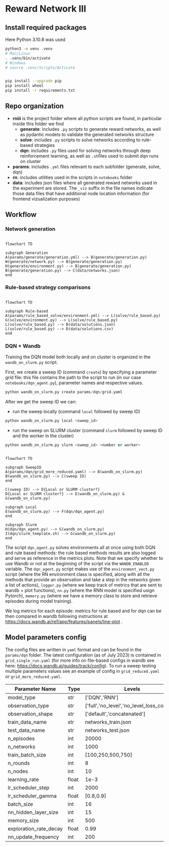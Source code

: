 # Reward Network III

## Install required packages

Here Python 3.10.8 was used

```bash
python3 -m venv .venv
# Mac/Linux
. .venv/bin/activate 
# Windows
# source .venv/Scripts/Activate 


pip install --upgrade pip
pip install wheel
pip install -r requirements.txt
```

## Repo organization
* **rniii** is the project folder where all python scripts are found, in particular inside this folder we find
  * **generate**: includes `.py` scripts to generate reward networks, as well as pydantic models to validate the generated networks structure
  * **solve**: includes `.py` scripts to solve networks according to rule-based strategies
  * **dqn**: includes `.py` files used for solving networks through deep reinforcement learning, as well as `.sh`files used to submit dqn runs on cluster
* **params**: includes `.yml` files relevant to each subfolder (generate, solve, dqn)
* **rn**: includes utilities used in the scripts in `notebooks` folder
* **data**: includes json files where all generated reward networks used in the experiment are stored. The `_viz` suffix in the file names indicate those data files that have additional node location information (for frontend vizualization purposes)

## Workflow

### Network generation

```mermaid

flowchart TD

subgraph Generation
A(params/generate/generation.yml) --> B(generate/generation.py)
W(generate/network.py) --> B(generate/generation.py)
H(generate/environment.py) --> B(generate/generation.py)
B(generate/generation.py) --> C(data/networks.json)
end
```

### Rule-based strategy comparisons

```mermaid

flowchart TD

subgraph Rule-based
A(params/rule_based_solve/environment.yml) --> L(solve/rule_based.py)
G(solve/environment.py) --> L(solve/rule_based.py)
L(solve/rule_based.py) --> B(data/solutions.json)
L(solve/rule_based.py) --> D(data/solutions.csv)
end
```

### DQN + Wandb

Training the DQN model both locally and on cluster is organized in the `wandb_on_slurm.py` script.

First, we create a sweep ID (command `create`) by specifying a parameter grid file: this file contains the path to the script to run (in our case `notebooks/dqn_agent.py`), parameter names and respective values.

```python
python wandb_on_slurm.py create params/dqn/grid.yaml
```

After we get the sweep ID we can:

* run the sweep locally (command `local` followed by sweep ID)

```python
python wandb_on_slurm.py local <sweep_id>
```

* run the sweep on SLURM cluster (command `slurm` followed by sweep ID and the worker in the cluster)

```python
python wandb_on_slurm.py slurm <sweep_id> <number or worker>
```

```mermaid

flowchart TD

subgraph SweepID
A(params/dqn/grid_more_reduced.yaml) --> B(wandb_on_slurm.py)
B(wandb_on_slurm.py) --> C(sweep ID)
end

C(sweep ID) --> D{Local or SLURM cluster?}
D{Local or SLURM cluster?} --> E(wandb_on_slurm.py) & G(wandb_on_slurm.py)

subgraph Local
E(wandb_on_slurm.py) --> F(dqn/dqn_agent.py)
end

subgraph Slurm
H(dqn/dqn_agent.py) --> G(wandb_on_slurm.py)
I(dqn/slurm_template.sh) --> G(wandb_on_slurm.py)
end
```

The script `dqn_agent.py` solves environments all at once using both DQN and rule based methods: the rule based methods results are also logged and serve as reference in the metrics plots.
Note that we specify whether to use Wandb or not at the beginning of the script via the `WANDB_ENABLED` variable.
The `dqn_agent.py` script makes use of the `environment_vect.py` script (where the RN environment class is specified, along with all the methods that provide an observation and take a step in the networks given a list of actions),
`logger.py` (where we keep track of metrics that are sent to wandb + plot functions), `nn.py` (where the RNN model is specified usign Pytorch),
`memory.py` (where we have a memory class to store and retrieve episodes during model training).

We log metrics for each episode: metrics for rule based and for dqn can be then compared in wandb following instructions at https://docs.wandb.ai/ref/app/features/panels/line-plot .

## Model parameters config

The config files are written in `yaml` format and can be found in the `params/dqn` folder. The latest configuration (as of July 2023) is contained
in `grid_single_run.yaml` (for more info on file-based configs in wandb see here: https://docs.wandb.ai/guides/track/config). To run a sweep testing multiple
parameters values see an example of config in `grid_reduced.yaml` or `grid_more_reduced.yaml`.

| Parameter Name         | Type  | Levels                                      |
|------------------------|-------|---------------------------------------------|
| model_type             | str   | ['DQN','RNN']                               |
| observation_type       | str   | ['full','no_level','no_level_loss_counter'] |
| observation_shape      | str   | ['default','concatenated']                  |
| train_data_name        | str   | networks_train.json                         |
| test_data_name         | str   | networks_test.json                          |
| n_episodes             | int   | 20000                                       |
| n_networks             | int   | 1000                                        |
| train_batch_size       | int   | [100,250,500,750]                           |
| n_rounds               | int   | 8                                           |
| n_nodes                | int   | 10                                          |
| learning_rate          | float | 1e-3                                        |
| lr_scheduler_step      | int   | 2000                                        |
| lr_scheduler_gamma     | float | [0.8,0.9]                                   |
| batch_size             | int   | 16                                          |
| nn_hidden_layer_size   | int   | 15                                          |
| memory_size            | int   | 500                                         |
| exploration_rate_decay | float | 0.99                                        |
| nn_update_frequency    | int   | 200                                         |